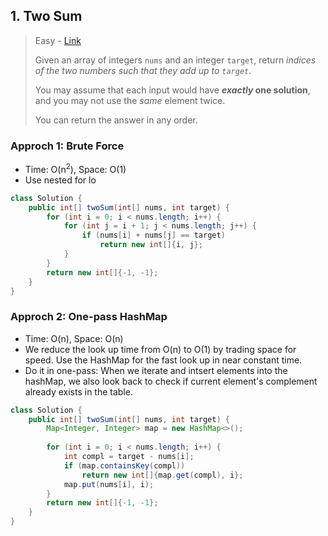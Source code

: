## 1. Two Sum

> Easy - [Link](https://leetcode.com/problems/two-sum/)
>
> Given an array of integers `nums` and an integer `target`, return *indices of the two numbers such that they add up to `target`*.
>
> You may assume that each input would have ***exactly* one solution**, and you may not use the *same* element twice.
>
> You can return the answer in any order.



### Approch 1: Brute Force 

- Time: O(n<sup>2</sup>), Space: O(1)
- Use nested for lo

```java
class Solution {
    public int[] twoSum(int[] nums, int target) {
        for (int i = 0; i < nums.length; i++) {
            for (int j = i + 1; j < nums.length; j++) {
                if (nums[i] + nums[j] == target) 
                    return new int[]{i, j};
            }
        }
        return new int[]{-1, -1};
    }
}
```



### Approch 2: One-pass HashMap

- Time: O(n), Space: O(n)
- We reduce the look up time from O(n) to O(1) by trading space for speed. Use the HashMap for the fast look up in near constant time.
- Do it in one-pass: When we iterate and intsert elements into the hashMap, we also look back to check if current element's complement already exists in the table.

```java
class Solution {
    public int[] twoSum(int[] nums, int target) {
        Map<Integer, Integer> map = new HashMap<>();
        
        for (int i = 0; i < nums.length; i++) {
            int compl = target - nums[i];
            if (map.containsKey(compl))
                return new int[]{map.get(compl), i};
            map.put(nums[i], i);
        }
        return new int[]{-1, -1};
    }
}
```

